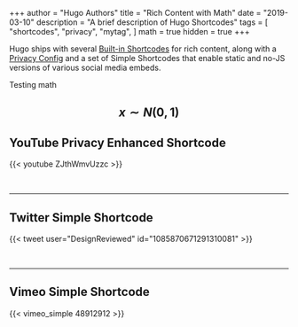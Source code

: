 +++
author = "Hugo Authors"
title = "Rich Content with Math"
date = "2019-03-10"
description = "A brief description of Hugo Shortcodes"
tags = [
    "shortcodes",
    "privacy",
    "mytag",
]
math = true
hidden = true
+++


Hugo ships with several [Built-in Shortcodes](https://gohugo.io/content-management/shortcodes/#use-hugo-s-built-in-shortcodes) for rich content, along with a [Privacy Config](https://gohugo.io/about/hugo-and-gdpr/) and a set of Simple Shortcodes that enable static and no-JS versions of various social media embeds.

<!--more-->

Testing math

$$ x \sim N(0,1) $$
---

## YouTube Privacy Enhanced Shortcode

{{< youtube ZJthWmvUzzc >}}

<br>

---

## Twitter Simple Shortcode

{{< tweet user="DesignReviewed" id="1085870671291310081" >}}

<br>

---

## Vimeo Simple Shortcode

{{< vimeo_simple 48912912 >}}
